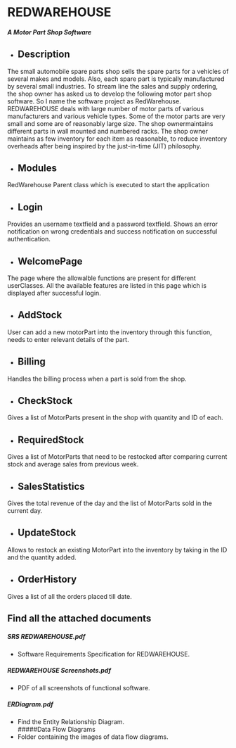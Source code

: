 # REDWAREHOUSE
##### A Motor Part Shop Software
- ## Description
The small automobile spare parts shop sells the spare parts for a vehicles of several makes and models. Also, each spare part is typically manufactured by several small industries. To stream line the sales and supply ordering, the shop owner has asked us to develop the following motor part shop software. So I name the software project as RedWarehouse. <br />
REDWAREHOUSE deals with large number of motor parts of various manufacturers and various vehicle types. Some of the motor parts are very small and some are of reasonably large size. The shop ownermaintains different parts in wall mounted and numbered racks. The shop owner maintains as few inventory for each item as reasonable, to reduce inventory overheads after being inspired by the just-in-time (JIT) philosophy.

- ## Modules
RedWarehouse
Parent class which is executed to start the application

- ## Login
Provides an username textfield and a password textfield. Shows an error notification on wrong credentials and success notification on successful authentication.

- ## WelcomePage
The page where the allowalble functions are present for different userClasses.
All the available features are listed in this page which is displayed after successful login.

- ## AddStock
User can add a new motorPart into the inventory through this function, needs to enter relevant details of the part.

- ## Billing
Handles the billing process when a part is sold from the shop.

- ## CheckStock
Gives a list of MotorParts present in the shop with quantity and ID of each.

- ## RequiredStock
Gives a list of MotorParts that need to be restocked after comparing current stock and average sales from previous week.

- ## SalesStatistics
Gives the total revenue of the day and the list of MotorParts sold in the current day.

- ## UpdateStock
Allows to restock an existing MotorPart into the inventory by taking in the ID and the quantity added.

- ## OrderHistory
Gives a list of all the orders placed till date.

## Find all the attached documents
##### SRS REDWAREHOUSE.pdf
- Software Requirements Specification for REDWAREHOUSE.
##### REDWAREHOUSE Screenshots.pdf 
- PDF of all screenshots of functional software. <br />
##### ERDiagram.pdf 
- Find the Entity Relationship Diagram. <br />
#####Data Flow Diagrams 
- Folder containing the images of data flow diagrams.

